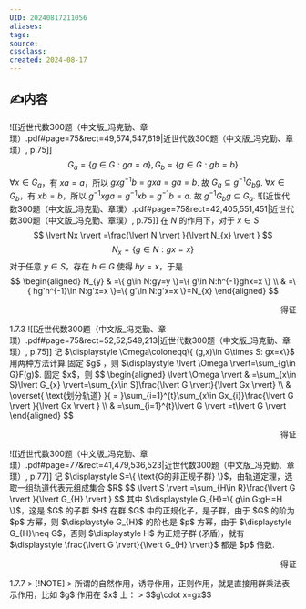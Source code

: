 ```yaml
---
UID: 20240817211056 
aliases: 
tags: 
source: 
cssclass: 
created: 2024-08-17
---
```


## ✍内容
![[近世代数300题（中文版_冯克勤、章璞）.pdf#page=75&rect=49,574,547,619|近世代数300题（中文版_冯克勤、章璞）, p.75]]
$$
G_{a}=\{ g\in G:ga=a \},G_{b}=\{ g\in G:gb=b \}
$$
$\displaystyle \forall x\in G_{a}$，有 $\displaystyle xa=a$，所以 $\displaystyle gxg^{-1}b=gxa=ga=b$. 故 $\displaystyle G_{a}\subseteq g^{-1}G_{b}g$.
$\displaystyle \forall x\in G_{b}$，有 $\displaystyle xb=b$，所以 $\displaystyle g^{-1}xga=g^{-1}xb=g^{-1}b=a.$ 故 $\displaystyle g^{-1}G_{b}g\subseteq G_{a}$.
![[近世代数300题（中文版_冯克勤、章璞）.pdf#page=75&rect=42,405,551,451|近世代数300题（中文版_冯克勤、章璞）, p.75]]
在 $N$ 的作用下，对于 $\displaystyle x\in S$
$$
\lvert Nx \rvert =\frac{\lvert N \rvert }{\lvert N_{x} \rvert }
$$
$$
N_{x}=\{ g\in N:gx=x \}
$$
对于任意 $\displaystyle y\in S$，存在 $\displaystyle h\in G$ 使得 $\displaystyle hy=x$，于是
$$
\begin{aligned}
N_{y} & =\{ g\in N:gy=y \}=\{ g\in N:h^{-1}ghx=x \} \\
 & =\{ hg'h^{-1}\in N:g'x=x \}=\{ g'\in N:g'x=x \}=N_{x}
\end{aligned}
$$
<p align="right">得证</p>
1.7.3
![[近世代数300题（中文版_冯克勤、章璞）.pdf#page=75&rect=52,52,549,213|近世代数300题（中文版_冯克勤、章璞）, p.75]]
记 $\displaystyle \Omega\coloneqq\{ (g,x)\in G\times S: gx=x\}$ 用两种方法计算
固定 $g$ ，则 $\displaystyle \lvert \Omega \rvert=\sum_{g\in G}F(g)$.
固定 $x$，则 
$$
\begin{aligned}
\lvert \Omega \rvert & =\sum_{x\in S}\lvert G_{x} \rvert=\sum_{x\in S}\frac{\lvert G \rvert}{\lvert Gx \rvert} \\
 & \overset{ \text{划分轨道} }{ = }\sum_{i=1}^{t}\sum_{x\in Gx_{i}}\frac{\lvert G \rvert }{\lvert Gx \rvert } \\
 & =\sum_{i=1}^{t}\lvert G \rvert =t\lvert G \rvert    
\end{aligned}
$$
<p align="right">得证</p>
![[近世代数300题（中文版_冯克勤、章璞）.pdf#page=77&rect=41,479,536,523|近世代数300题（中文版_冯克勤、章璞）, p.77]]
记 $\displaystyle S=\{ \text{G的非正规子群} \}$，由轨道定理，选取一组轨道代表元组成集合 $R$ 
$$
\lvert S \rvert =\sum_{H\in R}\frac{\lvert G \rvert }{\lvert G_{H} \rvert }
$$
其中 $\displaystyle G_{H}=\{ g\in G:gH=H \}$，这是 $G$ 的子群 $H$ 在群 $G$ 中的正规化子，是子群，由于 $G$ 的阶为 $p$ 方幂，则 $\displaystyle G_{H}$ 的阶也是 $p$ 方幂，由于 $\displaystyle G_{H}\neq G$，否则 $\displaystyle H$ 为正规子群 (矛盾)，就有 $\displaystyle \frac{\lvert G \rvert}{\lvert G_{H} \rvert}$ 都是 $p$ 倍数.
<p align="right">得证</p>
1.7.7
> [!NOTE]
> 所谓的自然作用，诱导作用，正则作用，就是直接用群乘法表示作用，比如 $g$ 作用在 $x$ 上：
> $$g\cdot x=gx$$


